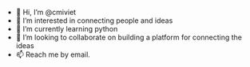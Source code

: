 - 👋 Hi, I’m @cmiviet
- 👀 I’m interested in connecting people and ideas
- 🌱 I’m currently learning python
- 💞️ I’m looking to collaborate on building a platform for connecting the ideas
- 📫 Reach me by email.

<!---
cmiviet/cmiviet is a ✨ special ✨ repository because its `README.md` (this file) appears on your GitHub profile.
You can click the Preview link to take a look at your changes.
--->
